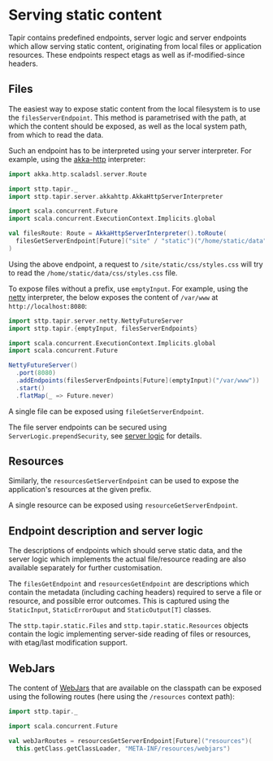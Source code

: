 # Serving static content

Tapir contains predefined endpoints, server logic and server endpoints which allow serving static content, originating
from local files or application resources. These endpoints respect etags as well as if-modified-since headers.

## Files

The easiest way to expose static content from the local filesystem is to use the `filesServerEndpoint`. This method
is parametrised with the path, at which the content should be exposed, as well as the local system path, from which
to read the data.

Such an endpoint has to be interpreted using your server interpreter. For example, using the [akka-http](../server/akkahttp.md) interpreter:

```scala
import akka.http.scaladsl.server.Route

import sttp.tapir._
import sttp.tapir.server.akkahttp.AkkaHttpServerInterpreter

import scala.concurrent.Future
import scala.concurrent.ExecutionContext.Implicits.global

val filesRoute: Route = AkkaHttpServerInterpreter().toRoute(
  filesGetServerEndpoint[Future]("site" / "static")("/home/static/data")
)
```

Using the above endpoint, a request to `/site/static/css/styles.css` will try to read the 
`/home/static/data/css/styles.css` file.

To expose files without a prefix, use `emptyInput`. For example, using the [netty](../server/netty.md) interpreter, the
below exposes the content of `/var/www` at `http://localhost:8080`:

```scala
import sttp.tapir.server.netty.NettyFutureServer
import sttp.tapir.{emptyInput, filesServerEndpoints}

import scala.concurrent.ExecutionContext.Implicits.global
import scala.concurrent.Future

NettyFutureServer()
  .port(8080)
  .addEndpoints(filesServerEndpoints[Future](emptyInput)("/var/www"))
  .start()
  .flatMap(_ => Future.never)
```


A single file can be exposed using `fileGetServerEndpoint`.

The file server endpoints can be secured using `ServerLogic.prependSecurity`, see [server logic](../server/logic.md)
for details.

## Resources

Similarly, the `resourcesGetServerEndpoint` can be used to expose the application's resources at the given prefix.

A single resource can be exposed using `resourceGetServerEndpoint`.

## Endpoint description and server logic

The descriptions of endpoints which should serve static data, and the server logic which implements the actual 
file/resource reading are also available separately for further customisation.

The `filesGetEndpoint` and `resourcesGetEndpoint` are descriptions which contain the metadata (including caching headers) 
required to serve a file or resource, and possible error outcomes. This is captured using the `StaticInput`, 
`StaticErrorOuput` and `StaticOutput[T]` classes.

The `sttp.tapir.static.Files` and `sttp.tapir.static.Resources` objects contain the logic implementing server-side
reading of files or resources, with etag/last modification support.

## WebJars

The content of [WebJars](https://www.webjars.org) that are available on the classpath can be exposed using the 
following routes (here using the `/resources` context path):

```scala
import sttp.tapir._

import scala.concurrent.Future

val webJarRoutes = resourcesGetServerEndpoint[Future]("resources")(
  this.getClass.getClassLoader, "META-INF/resources/webjars")
```